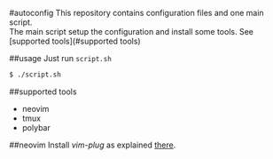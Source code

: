 #autoconfig
This repository contains configuration files and one main script.\
The main script setup the configuration and install some tools. See
[supported tools](#supported tools)

##usage
Just run `script.sh`
```sh
$ ./script.sh
```

##supported tools
* neovim
* tmux
* polybar

##neovim
Install *vim-plug* as explained [there](https://github.com/junegunn/vim-plug#unix-linux).
